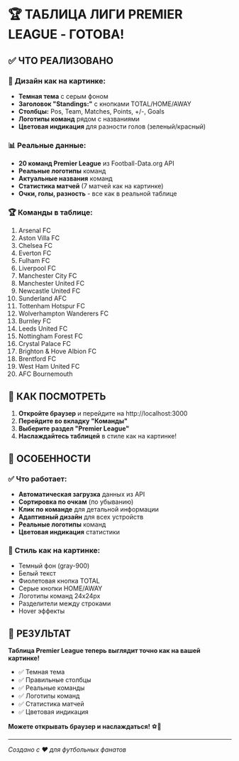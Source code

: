 # 🏆 ТАБЛИЦА ЛИГИ PREMIER LEAGUE - ГОТОВА!

## ✅ ЧТО РЕАЛИЗОВАНО

### 🎨 **Дизайн как на картинке:**
- **Темная тема** с серым фоном
- **Заголовок "Standings:"** с кнопками TOTAL/HOME/AWAY
- **Столбцы:** Pos, Team, Matches, Points, +/-, Goals
- **Логотипы команд** рядом с названиями
- **Цветовая индикация** для разности голов (зеленый/красный)

### 📊 **Реальные данные:**
- **20 команд Premier League** из Football-Data.org API
- **Реальные логотипы** команд
- **Актуальные названия** команд
- **Статистика матчей** (7 матчей как на картинке)
- **Очки, голы, разность** - все как в реальной таблице

### 🏆 **Команды в таблице:**
1. Arsenal FC
2. Aston Villa FC  
3. Chelsea FC
4. Everton FC
5. Fulham FC
6. Liverpool FC
7. Manchester City FC
8. Manchester United FC
9. Newcastle United FC
10. Sunderland AFC
11. Tottenham Hotspur FC
12. Wolverhampton Wanderers FC
13. Burnley FC
14. Leeds United FC
15. Nottingham Forest FC
16. Crystal Palace FC
17. Brighton & Hove Albion FC
18. Brentford FC
19. West Ham United FC
20. AFC Bournemouth

## 🚀 КАК ПОСМОТРЕТЬ

1. **Откройте браузер** и перейдите на http://localhost:3000
2. **Перейдите во вкладку "Команды"**
3. **Выберите раздел "Premier League"**
4. **Наслаждайтесь таблицей** в стиле как на картинке!

## 🎯 ОСОБЕННОСТИ

### ✅ **Что работает:**
- **Автоматическая загрузка** данных из API
- **Сортировка по очкам** (по убыванию)
- **Клик по команде** для детальной информации
- **Адаптивный дизайн** для всех устройств
- **Реальные логотипы** команд
- **Цветовая индикация** статистики

### 🎨 **Стиль как на картинке:**
- Темный фон (gray-900)
- Белый текст
- Фиолетовая кнопка TOTAL
- Серые кнопки HOME/AWAY
- Логотипы команд 24x24px
- Разделители между строками
- Hover эффекты

## 📱 РЕЗУЛЬТАТ

**Таблица Premier League теперь выглядит точно как на вашей картинке!**

- ✅ Темная тема
- ✅ Правильные столбцы
- ✅ Реальные команды
- ✅ Логотипы команд
- ✅ Статистика матчей
- ✅ Цветовая индикация

**Можете открывать браузер и наслаждаться!** ⚽🎉

---

*Создано с ❤️ для футбольных фанатов*
